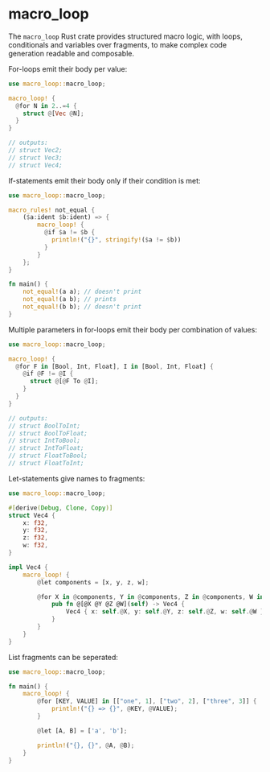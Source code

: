 # macro_loop

The `macro_loop` Rust crate provides structured macro logic, with loops, conditionals and variables over fragments,
to make complex code generation readable and composable.

For-loops emit their body per value:

```rust
use macro_loop::macro_loop;

macro_loop! {
  @for N in 2..=4 {
    struct @[Vec @N];
  }
}

// outputs:
// struct Vec2;
// struct Vec3;
// struct Vec4;
```

If-statements emit their body only if their condition is met:

```rust
use macro_loop::macro_loop;

macro_rules! not_equal {
    ($a:ident $b:ident) => {
        macro_loop! {
          @if $a != $b {
            println!("{}", stringify!($a != $b))
          }
        }
    };
}

fn main() {
    not_equal!(a a); // doesn't print
    not_equal!(a b); // prints
    not_equal!(b b); // doesn't print
}
```

Multiple parameters in for-loops emit their body per combination of values:

```rust
use macro_loop::macro_loop;

macro_loop! {
  @for F in [Bool, Int, Float], I in [Bool, Int, Float] {
    @if @F != @I {
      struct @[@F To @I];
    }
  }
}

// outputs:
// struct BoolToInt;
// struct BoolToFloat;
// struct IntToBool;
// struct IntToFloat;
// struct FloatToBool;
// struct FloatToInt;
```

Let-statements give names to fragments:

```rust
use macro_loop::macro_loop;

#[derive(Debug, Clone, Copy)]
struct Vec4 {
    x: f32,
    y: f32,
    z: f32,
    w: f32,
}

impl Vec4 {
    macro_loop! {
        @let components = [x, y, z, w];

        @for X in @components, Y in @components, Z in @components, W in @components {
            pub fn @[@X @Y @Z @W](self) -> Vec4 {
                Vec4 { x: self.@X, y: self.@Y, z: self.@Z, w: self.@W }
            }
        }
    }
}
```

List fragments can be seperated:

```rust
use macro_loop::macro_loop;

fn main() {
    macro_loop! {
        @for [KEY, VALUE] in [["one", 1], ["two", 2], ["three", 3]] {
            println!("{} => {}", @KEY, @VALUE);
        }

        @let [A, B] = ['a', 'b'];

        println!("{}, {}", @A, @B);
    }
}
```
